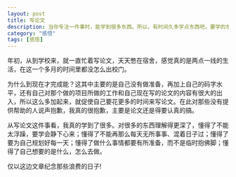 ```yaml
---
layout: post
title: 写论文
description: 当你专注一件事时，能学到很多东西。所以，有时间久多学点东西吧，要学的东西真的很多，突然感觉自己太渺小了，还不知进取。 
category: "感悟"
tags: [感悟]
---
```


年初，从到学校来，就一直忙着写论文，天天憋在宿舍，感觉真的是两点一线的生活，在这一个多月的时间里都没怎么出校门。

为什么到现在才完成能？这其中主要的是自己没有做准备，再加上自己的码字水平，还有自己对那个做的项目所做的工作和自己现在写的论文的内容有很大的出入，所以这么多加起来，就促使自己要花更多的时间来写论文。在此对那些没有提供帮助的人说声抱歉，我真的很抱歉，主要是论文还是得要认真的搞。

从写论文这件事看，我真的学到了很多。对很多的东西理解得更深了，懂得了不能太浮躁，要学会静下心来；懂得了不能再那么每天无所事事、混着日子过；懂得了要为自己规划好每一天；懂得了做什么事情都要有所准备，而不是临时抱佛脚；懂得了自己想要的是什么，怎么去做。

仅以这边文章纪念那些浪费的日子!